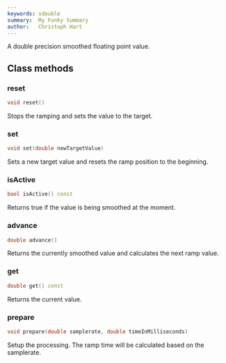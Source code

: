 ```yaml
---
keywords: sdouble
summary:  My Funky Summary
author:   Christoph Hart
---
```


A double precision smoothed floating point value.   

## Class methods

### reset

```cpp
void reset()
```

Stops the ramping and sets the value to the target.   

### set

```cpp
void set(double newTargetValue)
```

Sets a new target value and resets the ramp position to the beginning.   

### isActive

```cpp
bool isActive() const
```

Returns true if the value is being smoothed at the moment.   

### advance

```cpp
double advance()
```

Returns the currently smoothed value and calculates the next ramp value.   

### get

```cpp
double get() const
```

Returns the current value.   

### prepare

```cpp
void prepare(double samplerate, double timeInMilliseconds)
```

Setup the processing. The ramp time will be calculated based on the samplerate.   
